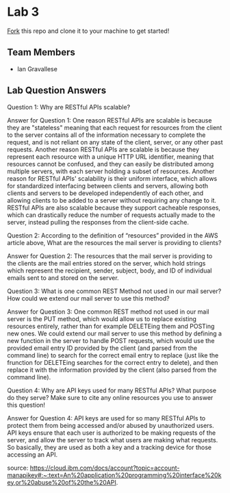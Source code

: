 # Lab 3
[Fork](https://docs.github.com/en/get-started/quickstart/fork-a-repo) this repo and clone it to your machine to get started!

## Team Members
- Ian Gravallese

## Lab Question Answers

Question 1: Why are RESTful APIs scalable?

Answer for Question 1: 
One reason RESTful APIs are scalable is because they are "stateless" meaning that each request for resources from the client to the server contains all of the information necessary to complete the request, and is not reliant on any state of the client, server, or any other past requests. Another reason RESTful APIs are scalable is because they represent each resource with a unique HTTP URL identifier, meaning that resources cannot be confused, and they can easily be distributed among multiple servers, with each server holding a subset of resources. Another reason for RESTful APIs' scalability is their uniform interface, which allows for standardized interfacing between clients and servers, allowing both clients and servers to be developed independently of each other, and allowing clients to be added to a server without requiring any change to it. RESTful APIs are also scalable because they support cacheable responses, which can drastically reduce the number of requests actually made to the server, instead pulling the responses from the client-side cache.


Question 2: According to the definition of “resources” provided in the AWS article above, What are the resources the mail server is providing to clients?

Answer for Question 2:
The resources that the mail server is providing to the clients are the mail entries stored on the server, which hold strings which represent the recipient, sender, subject, body, and ID of individual emails sent to and stored on the server.


Question 3: What is one common REST Method not used in our mail server? How could
we extend our mail server to use this method?

Answer for Question 3:
One common REST method not used in our mail server is the PUT method, which would allow us to replace existing resources entirely, rather than for example DELETEing them and POSTing new ones. We could extend our mail server to use this method by defining a new function in the server to handle POST requests, which would use the provided email entry ID provided by the client (and parsed from the command line) to search for the correct email entry to replace (just like the frunction for DELETEing searches for the correct entry to delete), and then replace it with the information provided by the client (also parsed from the command line).


Question 4: Why are API keys used for many RESTful APIs? What purpose do they
serve? Make sure to cite any online resources you use to answer this question!

Answer for Question 4:
API keys are used for so many RESTful APIs to protect them from being accessed and/or abused by unauthorized users. API keys ensure that each user is authorized to be making requests of the server, and allow the server to track what users are making what requests. So basically, they are used as both a key and a tracking device for those accessing an API.

source:
https://cloud.ibm.com/docs/account?topic=account-manapikey#:~:text=An%20application%20programming%20interface%20key,or%20abuse%20of%20the%20API.
